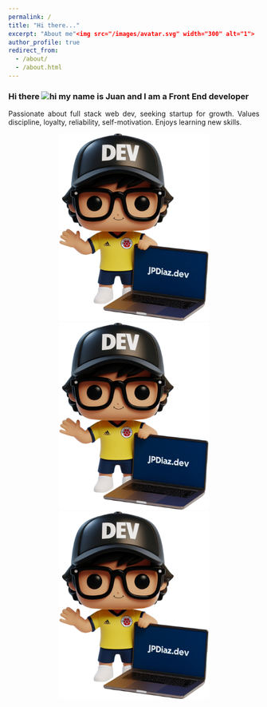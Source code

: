 ```yaml
---
permalink: /
title: "Hi there..."
excerpt: "About me"<img src="/images/avatar.svg" width="300" alt="1">
author_profile: true
redirect_from:
  - /about/
  - /about.html
---
```


### Hi there <img src="https://user-images.githubusercontent.com/1303154/88677602-1635ba80-d120-11ea-84d8-d263ba5fc3c0.gif" width="28px" alt="hi"> my name is Juan and I am a Front End developer

<p align="justify">
Passionate about full stack web dev, seeking startup for growth. Values discipline, loyalty, reliability, self-motivation. Enjoys learning new skills.</p>
<div align="center">
  <a href="https://jpdiaz.dev">
    <img src="/images/avatar.svg" width="300" alt="1">
    <img src="../images/avatar.svg" width="300" alt="2">
    <img src="../images/avatar.png" width="300" alt="3">
  </a>
</div>
